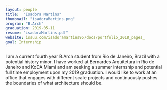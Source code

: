 ```yaml
---
layout: people
title:  "Isadora Martins"
thumbnail: "isadoraMartins.png"
program: "B.Arch"
graduation: 2019-05-11
resume: "isadoraMartins.pdf"
website: issuu.com/isadoramartins95/docs/portfolio_2018_pages_
goal: Internship
---
```


I am a current fourth year B.Arch student from Rio de Janeiro, Brazil with a potential history minor. I have worked at Bernardes Arquitetura in Rio de Janeiro and KoDA Miami and am seeking a summer internship and potential full time employment upon my 2019 graduation. I would like to work at an office that engages with different scale projects and continuously pushes the boundaries of what architecture should be.
